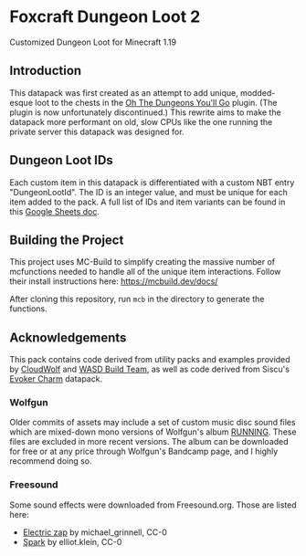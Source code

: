 # Foxcraft Dungeon Loot 2
Customized Dungeon Loot for Minecraft 1.19

## Introduction
This datapack was first created as an attempt to add unique, modded-esque loot to the chests in the [Oh The Dungeons You'll Go](https://www.spigotmc.org/resources/delete.76437/) plugin.
(The plugin is now unfortunately discontinued.)
This rewrite aims to make the datapack more performant on old, slow CPUs like the one running the private server this datapack was designed for.

## Dungeon Loot IDs
Each custom item in this datapack is differentiated with a custom NBT entry "DungeonLootId".
The ID is an integer value, and must be unique for each item added to the pack.
A full list of IDs and item variants can be found in this [Google Sheets doc](https://docs.google.com/spreadsheets/d/1D1TzzwDPTOE9j0DODrGn77efJVp3Yn1HTM-r4AIuPHE/edit?usp=sharing).

## Building the Project
This project uses MC-Build to simplify creating the massive number of mcfunctions needed to handle all of the unique item interactions.
Follow their install instructions here: https://mcbuild.dev/docs/

After cloning this repository, run `mcb` in the directory to generate the functions.

## Acknowledgements
This pack contains code derived from utility packs and examples provided by [CloudWolf](https://www.youtube.com/c/CloudWolfMinecraft) and [WASD Build Team](https://www.youtube.com/c/WASDBuildTeam), as well as code derived from Siscu's [Evoker Charm](https://www.planetminecraft.com/data-pack/evoker-charm-functions-datapack/download/file/14409645/) datapack.

### Wolfgun
Older commits of assets may include a set of custom music disc sound files which are mixed-down mono versions of Wolfgun's album [RUNNING](https://wolfgun.bandcamp.com/album/running). These files are excluded in more recent versions. The album can be downloaded for free or at any price through Wolfgun's Bandcamp page, and I highly recommend doing so.

### Freesound
Some sound effects were downloaded from Freesound.org. Those are listed here:
 - [Electric zap](https://freesound.org/people/michael_grinnell/sounds/512471/) by michael_grinnell, CC-0
 - [Spark](https://freesound.org/people/elliott.klein/sounds/189630/) by elliot.klein, CC-0
